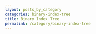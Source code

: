 ```yaml
---
layout: posts_by_category
categories: binary-index-tree
title: Binary Index Tree
permalink: /category/binary-index-tree
---
```

